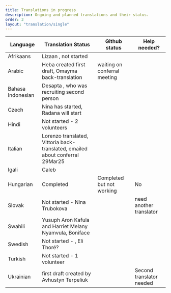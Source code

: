 ```yaml
---
title: Translations in progress
description: Ongoing and planned translations and their status.
order: 3
layout: "translation/single"
---
```


| Language  | Translation Status | Github status | Help needed? 
| ------------- | ------------- | ------------- | ------------- 
| Afrikaans  | Lizaan , not started  |
| Arabic | Heba created first draft, Omayma back-translation | waiting on conferral meeting
| Bahasa Indonesian | Desapta , who was recruiting second person
| Czech | Nina has started, Radana will start
| Hindi  | Not started - 2 volunteers |
| Italian | Lorenzo translated, Vittoria back-translated, emailed about conferral 29Mar25
| Igali | Caleb
| Hungarian  | Completed | Completed but not working | No
| Slovak | Not started - Nina Trubokova | | need another translator
| Swahili  | Yusuph Aron Kafula  and Harriet Melany Nyamvula, Boniface |
| Swedish | Not started - , Eli Thoré?
| Turkish | Not started - 1 volunteer
| Ukrainian | first draft created by Avhustyn Terpeliuk | | Second translator needed
